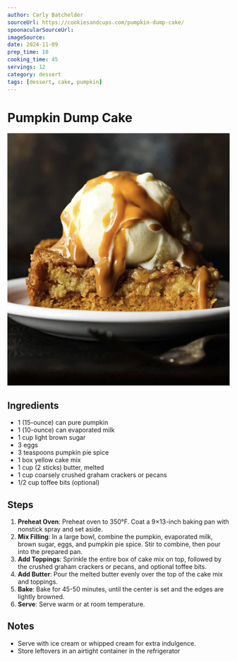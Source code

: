 ```yaml
---
author: Carly Batchelder
sourceUrl: https://cookiesandcups.com/pumpkin-dump-cake/
spoonacularSourceUrl: 
imageSource: 
date: 2024-11-09
prep_time: 10
cooking_time: 45
servings: 12
category: dessert
tags: [dessert, cake, pumpkin]
---
```

# Pumpkin Dump Cake

![Image of Pumpkin Dump Cake](../img/pumpkin-dump-cake.jpeg)

## Ingredients
- 1 (15-ounce) can pure pumpkin
- 1 (10-ounce) can evaporated milk
- 1 cup light brown sugar
- 3 eggs
- 3 teaspoons pumpkin pie spice
- 1 box yellow cake mix
- 1 cup (2 sticks) butter, melted
- 1 cup coarsely crushed graham crackers or pecans
- 1/2 cup toffee bits (optional)

## Steps
1. **Preheat Oven**: Preheat oven to 350°F. Coat a 9×13-inch baking pan with nonstick spray and set aside.
2. **Mix Filling**: In a large bowl, combine the pumpkin, evaporated milk, brown sugar, eggs, and pumpkin pie spice. Stir to combine, then pour into the prepared pan.
3. **Add Toppings**: Sprinkle the entire box of cake mix on top, followed by the crushed graham crackers or pecans, and optional toffee bits.
4. **Add Butter**: Pour the melted butter evenly over the top of the cake mix and toppings.
5. **Bake**: Bake for 45-50 minutes, until the center is set and the edges are lightly browned.
6. **Serve**: Serve warm or at room temperature.

## Notes
- Serve with ice cream or whipped cream for extra indulgence.
- Store leftovers in an airtight container in the refrigerator